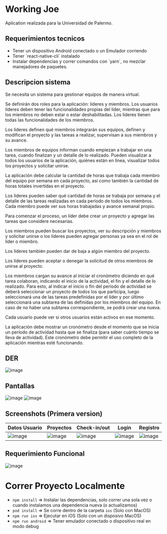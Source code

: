 # Working Joe

Aplication realizada para la Universidad de Palermo.

## Requerimientos tecnicos
* Tener un dispositivo Android conectado o un Emulador corriendo
* Tener ´react-native-cli´ instalado
* Instalar dependencias y correr comandos con ´yarn´, no mezclar manejadores de paquetes. 

## Descripcion sistema
Se necesita un sistema para gestionar equipos de manera virtual.

Se definirán dos roles para la aplicación: líderes y miembros. Los usuarios líderes deben tener las funcionalidades propias del líder, mientras que para los miembros no deben estar o estar deshabilitadas. Los líderes tienen todas las funcionalidades de los miembros.

Los líderes definen qué miembros integrarán sus equipos, definen y modifican el proyecto y las tareas a realizar, supervisan a sus miembros y su avance.

Los miembros de equipos informan cuando empiezan a trabajar en una tarea, cuando finalizan y un detalle de lo realizado. Pueden visualizar a todos los usuarios de la aplicación, quiénes están en línea, visualizar todos los proyectos y solicitar unirse.

La aplicación debe calcular la cantidad de horas que trabaja cada miembro del equipo por semana en cada proyecto, así como también la cantidad de horas totales invertidas en el proyecto. 

Los líderes pueden saber qué cantidad de horas se trabaja por semana y el detalle de las tareas realizadas en cada período de todos los miembros. Cada miembro puede ver sus horas trabajadas y avance semanal propio. 

Para comenzar el proceso, un líder debe crear un proyecto y agregar las tareas que considere necesarias. 

Los miembros pueden buscar los proyectos, ver su descripción y miembros  y solicitar unirse o los líderes pueden agregar personas ya sea en el rol de líder o miembro.

Los líderes también pueden dar de baja a algún miembro del proyecto.

Los líderes pueden aceptar o denegar la solicitud de otros miembros de unirse al proyecto. 

Los miembros cargan su avance al iniciar el cronómetro diciendo en qué tarea colaboran, indicando el inicio de la actividad, el fin y el detalle de lo realizado. Para esto, al indicar el inicio o fin del período de actividad se deberá seleccionar un proyecto de todos los que participa, luego seleccionará una de las tareas predefinidas por el líder y por último seleccionará una subtarea de las definidas por los miembros del equipo. En caso de no haber una subtarea correspondiente, se podrá crear una nueva. 

Cada usuario puede ver si otros usuarios están activos en ese momento. 

La aplicación debe mostrar un cronómetro desde el momento que se inicia un período de actividad hasta que se finaliza (para saber cuánto tiempo se lleva de actividad). Este cronómetro debe permitir el uso completo de la aplicación mientras esté funcionando. 

## DER
![image](https://user-images.githubusercontent.com/32619895/207658120-592a5348-8c21-42d1-8829-d90fe243fa4f.png)

## Pantallas
![image](https://user-images.githubusercontent.com/32619895/207658190-47ae5874-4d18-40c9-b694-a425d10b1c32.png)
![image](https://user-images.githubusercontent.com/32619895/207658266-fd24a51c-4d10-4cab-a2e4-03e4a62b35a3.png)

## Screenshots (Primera version)

| Datos Usuario  |Proyectos   |Check-in/out   | Login  | Registro|
|---|---|---|---|---|
| ![image](https://user-images.githubusercontent.com/32619895/137207652-1c8e6c50-95e6-43ef-8b3b-5bccd9c66f3c.png)  |![image](https://user-images.githubusercontent.com/32619895/137207717-bb914c2c-13c0-41c3-a8c1-cae4a9e28c84.png)   |  ![image](https://user-images.githubusercontent.com/32619895/137207801-4cfe5cb7-4fa0-4975-913e-791dbfdd46e0.png) |![image](https://user-images.githubusercontent.com/32619895/137207858-bae494db-9e7c-4a78-97e3-f20510ed80b8.png)   | ![image](https://user-images.githubusercontent.com/32619895/137207886-4a570cad-beb6-499f-b28a-fde7d0f10160.png) |


## Requerimiento Funcional
![image](https://user-images.githubusercontent.com/32619895/207658359-409fe4b8-995b-4a8c-b9b5-652806f04688.png)

# Correr Proyecto Localmente

* `npm install` => Instalar las dependencias, solo correr una sola vez o cuando instalamos una dependencia nueva (o actualizamos)
* `pod install` => Se corre dentro de la carpeta `ios` (Solo con MacOS)
* `npm run ios` => Ejecutar en iOS (Solo con un disposivo MacOS)
* `npm run android` => Tener emulador conectado o dispositivo real en modo debug
